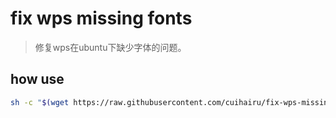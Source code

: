 # fix wps missing fonts

> 修复wps在ubuntu下缺少字体的问题。


## how use

```bash
sh -c "$(wget https://raw.githubusercontent.com/cuihairu/fix-wps-missing-fonts/main/fix-missing-font.sh -O -)"
```

